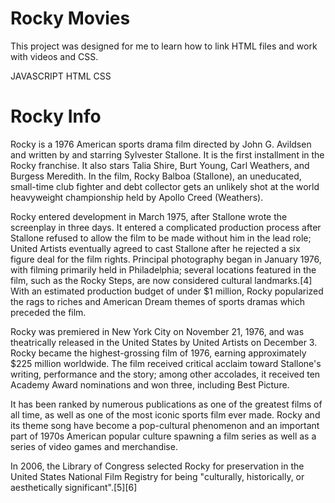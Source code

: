 # Rocky Movies

This project was designed for me to learn how to link HTML files and work with videos and CSS.

JAVASCRIPT
HTML
CSS

# Rocky Info

Rocky is a 1976 American sports drama film directed by John G. Avildsen and written by and starring Sylvester Stallone. It is the first installment in the Rocky franchise. It also stars Talia Shire, Burt Young, Carl Weathers, and Burgess Meredith. In the film, Rocky Balboa (Stallone), an uneducated, small-time club fighter and debt collector gets an unlikely shot at the world heavyweight championship held by Apollo Creed (Weathers).

Rocky entered development in March 1975, after Stallone wrote the screenplay in three days. It entered a complicated production process after Stallone refused to allow the film to be made without him in the lead role; United Artists eventually agreed to cast Stallone after he rejected a six figure deal for the film rights. Principal photography began in January 1976, with filming primarily held in Philadelphia; several locations featured in the film, such as the Rocky Steps, are now considered cultural landmarks.[4] With an estimated production budget of under $1 million, Rocky popularized the rags to riches and American Dream themes of sports dramas which preceded the film.

Rocky was premiered in New York City on November 21, 1976, and was theatrically released in the United States by United Artists on December 3. Rocky became the highest-grossing film of 1976, earning approximately $225 million worldwide. The film received critical acclaim toward Stallone's writing, performance and the story; among other accolades, it received ten Academy Award nominations and won three, including Best Picture.

It has been ranked by numerous publications as one of the greatest films of all time, as well as one of the most iconic sports film ever made. Rocky and its theme song have become a pop-cultural phenomenon and an important part of 1970s American popular culture spawning a film series as well as a series of video games and merchandise.

In 2006, the Library of Congress selected Rocky for preservation in the United States National Film Registry for being "culturally, historically, or aesthetically significant".[5][6]
